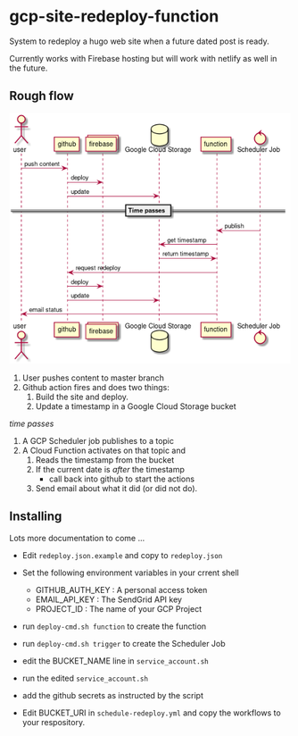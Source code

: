 # gcp-site-redeploy-function

System to redeploy a hugo web site when a future dated post is ready.

Currently works with Firebase hosting but will work with netlify as well in the
future.

## Rough flow

![Flow Diagram](/docs/flow.png)

1. User pushes content to master branch
2. Github action fires and does two things:
    1. Build the site and deploy.
    2. Update a timestamp in a Google Cloud Storage bucket

_time passes_

1. A GCP Scheduler job publishes to a topic
2. A Cloud Function activates on that topic and
    1. Reads the timestamp from the bucket
    2. If the current date is _after_ the timestamp
        - call back into github to start the actions
    3. Send email about what it did (or did not do).

## Installing

Lots more documentation to come ...

- Edit `redeploy.json.example` and copy to `redeploy.json`

- Set the following environment variables in your crrent shell
    - GITHUB_AUTH_KEY : A personal access token
    - EMAIL_API_KEY   : The SendGrid API key
    - PROJECT_ID      : The name of your GCP Project

- run `deploy-cmd.sh function` to create the function
- run `deploy-cmd.sh trigger` to create the Scheduler Job
- edit the BUCKET_NAME line in `service_account.sh`
- run the edited `service_account.sh`
- add the github secrets as instructed by the script
- Edit BUCKET_URI in `schedule-redeploy.yml` and copy the workflows to your
  respository.
